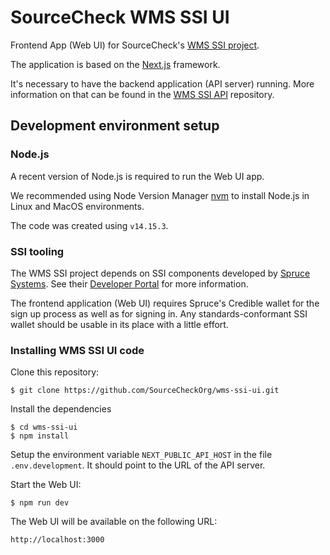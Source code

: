 # SourceCheck WMS SSI UI

Frontend App (Web UI) for SourceCheck's [WMS SSI
project](https://github.com/SourceCheckOrg/wms-ssi-prototype).

The application is based on the [Next.js](https://nextjs.org/) framework.

It's necessary to have the backend application (API server) running. More
information on that can be found in the [WMS SSI
API](https://github.com/SourceCheckOrg/wms-ssi-api) repository. 

## Development environment setup

### Node.js

A recent version of Node.js is required to run the Web UI app.

We recommended using Node Version Manager [nvm](https://github.com/nvm-sh/nvm)
to install Node.js in Linux and MacOS environments.

The code was created using `v14.15.3`.

### SSI tooling

The WMS SSI project depends on SSI components developed by [Spruce
Systems](https://spruceid.com). See their [Developer
Portal](https://spruceid.dev/docs/) for more information.

The frontend application (Web UI) requires Spruce's Credible wallet for the sign
up process as well as for signing in. Any standards-conformant SSI wallet should
be usable in its place with a little effort.

### Installing WMS SSI UI code

Clone this repository:
```
$ git clone https://github.com/SourceCheckOrg/wms-ssi-ui.git
```

Install the dependencies
```
$ cd wms-ssi-ui
$ npm install
```

Setup the environment variable `NEXT_PUBLIC_API_HOST` in the file
`.env.development`. It should point to the URL of the API server.


Start the Web UI:
```
$ npm run dev
```

The Web UI will be available on the following URL:

```
http://localhost:3000
```